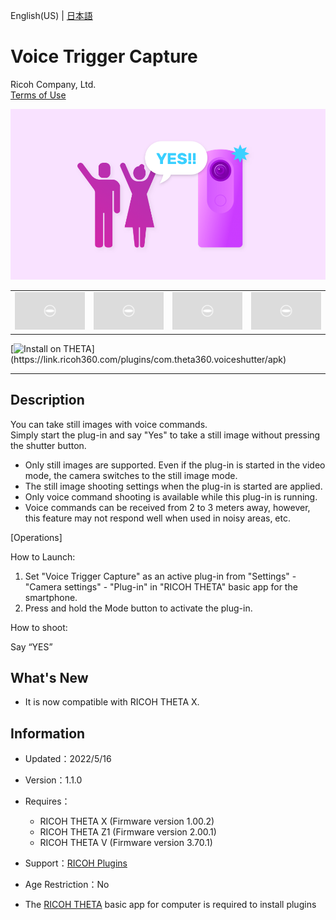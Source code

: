 English(US) | [日本語](README.ja.md)

# Voice Trigger Capture
Ricoh Company, Ltd.  
[Terms of Use](https://theta360.com/en/legal/terms_of_use_plugins/)

<div align="center">
 <img src="1.png">

 <table>
  <tr>
   <td><img src="../../resources/common/img/noimg.png"></td>
   <td><img src="../../resources/common/img/noimg.png"></td>
   <td><img src="../../resources/common/img/noimg.png"></td>
   <td><img src="../../resources/common/img/noimg.png"></td>
  </tr>
 </table>
</div>

[![Install on THETA](https://assets.ricoh360.com/image/upload/v1/front/theta/install-button.svg?)](https://link.ricoh360.com/plugins/com.theta360.voiceshutter/apk)

***

## Description
You can take still images with voice commands.  
Simply start the plug-in and say "Yes" to take a still image without pressing the shutter button.  

* Only still images are supported. Even if the plug-in is started in the video mode, the camera switches to the still image mode.
* The still image shooting settings when the plug-in is started are applied.
* Only voice command shooting is available while this plug-in is running.
* Voice commands can be received from 2 to 3 meters away, however, this feature may not respond well when used in noisy areas, etc.

[Operations]  

How to Launch:  

1. Set "Voice Trigger Capture" as an active plug-in from "Settings" - "Camera settings" - "Plug-in" in "RICOH THETA" basic app for the smartphone.
2. Press and hold the Mode button to activate the plug-in.

How to shoot:  

Say “YES”  

## What's New
- It is now compatible with RICOH THETA X.

## Information
  * Updated：2022/5/16
  * Version：1.1.0
  * Requires：
    * RICOH THETA X (Firmware version 1.00.2)
    * RICOH THETA Z1 (Firmware version 2.00.1)
    * RICOH THETA V (Firmware version 3.70.1)
  * Support：[RICOH Plugins](https://support.theta360.com/ja/)
  * Age Restriction：No

* The [RICOH THETA](https://theta360.com/ja/about/application/pc.html#app-detail-01) basic app for computer is required to install plugins
